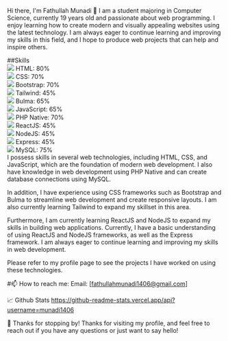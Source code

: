 Hi there, I'm Fathullah Munadi 👋
I am a student majoring in Computer Science, currently 19 years old and passionate about web programming. I enjoy learning how to create modern and visually appealing websites using the latest technology. I am always eager to continue learning and improving my skills in this field, and I hope to produce web projects that can help and inspire others.<br>

##Skills<br>
<img src="https://img.icons8.com/color/48/000000/html-5.png"/> HTML: 80%<br>
<img src="https://img.icons8.com/color/48/000000/css3.png"/> CSS: 70%<br>
<img src="https://img.icons8.com/color/48/000000/bootstrap.png"/> Bootstrap: 70%<br>
<img src="https://img.icons8.com/color/48/000000/tailwind-css.png"/> Tailwind: 45%<br>
<img src="https://img.icons8.com/color/48/000000/bulma.png"/> Bulma: 65%<br>
<img src="https://img.icons8.com/color/48/000000/javascript.png"/> JavaScript: 65%<br>
<img src="https://img.icons8.com/officel/48/000000/php-logo.png"/> PHP Native: 70%<br>
<img src="https://img.icons8.com/officel/48/000000/react.png"/> ReactJS: 45%<br>
<img src="https://img.icons8.com/color/48/000000/nodejs.png"/> NodeJS: 45%<br>
<img src="https://img.icons8.com/color/48/000000/express.png"/> Express: 45%<br>
<img src="https://img.icons8.com/color/48/000000/mysql-logo.png"/> MySQL: 75%<br>
I possess skills in several web technologies, including HTML, CSS, and JavaScript, which are the foundation of modern web development. I also have knowledge in web development using PHP Native and can create database connections using MySQL.<br>

In addition, I have experience using CSS frameworks such as Bootstrap and Bulma to streamline web development and create responsive layouts. I am also currently learning Tailwind to expand my skillset in this area.<br>

Furthermore, I am currently learning ReactJS and NodeJS to expand my skills in building web applications. Currently, I have a basic understanding of using ReactJS and NodeJS frameworks, as well as the Express framework. I am always eager to continue learning and improving my skills in web development.<br>

Please refer to my profile page to see the projects I have worked on using these technologies.<br>


#📫 How to reach me:
Email: [fathullahmunadi1406@gmail.com]<br>



📈 Github Stats
https://github-readme-stats.vercel.app/api?username=munadi1406<br>


🎉 Thanks for stopping by!
Thanks for visiting my profile, and feel free to reach out if you have any questions or just want to say hello!
